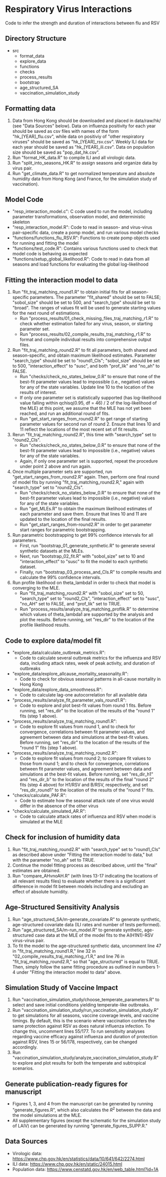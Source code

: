 # Respiratory Virus Interactions

Code to infer the strength and duration of interactions between flu and RSV

Directory Structure
-------------------
* src
    * format_data
    * explore_data
    * functions
    * checks
    * process_results
    * bootstrap
    * age_structured_SA
    * vaccination_simulation_study

Formatting data
-----------------------------

1. Data from Hong Kong should be downloaded and placed in data/raw/hk/ (see "Data Sources" below). Data on influenza positivity for each year should be saved as csv files with names of the form "hk\_[YEAR]\_flu.csv", while data on positiviy of "other respiratory viruses" should be saved as "hk\_[YEAR]\_rsv.csv". Weekly ILI data for each year should be saved as "hk\_[YEAR]\_ili.csv". Data on population size should be saved as "pop\_dat\_hk.csv".
2. Run "format_HK_data.R" to compile ILI and all virologic data.
3. Run "split_into_seasons_HK.R" to assign seasons and organize data by virus pair.
4. Run "get_climate_data.R" to get normalized temperature and absolute humidity data from Hong Kong (and France, for the simulation study of vaccination).

Model Code
----------

* "resp_interaction_model.c": C code used to run the model, including parameter transformations, observation model, and deterministic skeleton
* "resp_interaction_model.R": Code to read in season- and virus-virus pair-specific data, create a pomp model, and run various model checks
* "functions/functions_flu_RSV.R": Functions to create pomp objects used for running and fitting the model
* "functions/test_code.R": Contains various functions used to check that model code is behaving as expected
* "functions/setup_global_likelihood.R": Code to read in data from all seasons and load functions for evaluating the global log-likelihood

Fitting the interaction model to data
-------------------------------------

1. Run "fit_traj_matching_round1.R" to obtain initial fits for all season-specific parameters. The parameter "fit_shared" should be set to FALSE; "sobol_size" should be set to 500, and "search_type" should be set to "broad". The ranges of values fit will be used to generate starting values for the next round of estimations.
    * Run "process_results/01_check_missing_files_traj_matching_r1.R" to check whether estimation failed for any virus, season, or starting parameter set.
    * Run "process_results/02_compile_results_traj_matching_r1.R" to format and compile individual results into comprehensive output files.
2. Run "fit_traj_matching_round2.R" to fit all parameters, both shared and season-specific, and obtain maximum likelihood estimates. Parameter "search_type" should be set to "round1_CIs"; "sobol_size" should be set to 500, "interaction_effect" to "susc", and both "prof_lik" and "no_ah" to FALSE.
    * Run "checks/check_no_states_below_0.R" to ensure that none of the best-fit parameter values lead to impossible (i.e., negative) values for any of the state variables. Update line 10 to the location of the results of interest.
    * If only one parameter set is statistically supported (has log-likelihood value falling within qchisq(0.95, df = 46) / 2 of the log-likelihood of the MLE) at this point, we assume that the MLE has not yet been reached, and run an additional round of fits.
    * Run "get_start_ranges_from_round2.R" to get range of starting parameter values for second run of round 2. Ensure that lines 10 and 11 reflect the locations of the most recent set of fit results.
3. Rerun "fit_traj_matching_round2.R", this time with "search_type" set to "round2_CIs".
    * Run "checks/check_no_states_below_0.R" to ensure that none of the best-fit parameter values lead to impossible (i.e., negative) values for any of the state variables.
    * Again, if only one parameter set is supported, repeat the procedure under point 2 above and run again.
4. Once multiple parameter sets are supported, run "get_start_ranges_from_round2.R" again. Then, perform one final round of model fits by running "fit_traj_matching_round2.R," again with "search_type" set to "round2_CIs".
    * Run "checks/check_no_states_below_0.R" to ensure that none of the best-fit parameter values lead to impossible (i.e., negative) values for any of the state variables.
    * Run "get_MLEs.R" to obtain the maximum likelihood estimates of each parameter and save them. Ensure that lines 10 and 11 are updated to the location of the final results.
    * Run "get_start_ranges_from-round2.R" in order to get parameter start ranges for parametric bootstrapping.
5. Run parametric bootstrapping to get 99% confidence intervals for all parameters.
    * First, run "bootstrap_01_generate_synthetic.R" to generate several synthetic datasets at the MLEs.
    * Next, run "bootstrap_02_fit.R" with "sobol_size" set to 10 and "interaction_effect" to "susc" to fit the model to each synthetic dataset.
    * Finally, run "bootstrap_03_process_and_CIs.R" to compile results and calculate the 99% confidence intervals.
6. Run profile likelihood on theta_lambda1 in order to check that model is converging to the MLE.
    * Run "fit_traj_matching_round2.R" with "sobol_size" set to 50, "search_type" set to "round2_CIs", "interaction_effect" set to "susc", "no_AH" set to FALSE, and "prof_lik" set to TRUE.
    * Run "process_results/analyze_traj_matching_proflik.R" to determine which values of theta_lambda1 are supported by the analysis and plot the results. Before running, set "res_dir" to the location of the profile likelihood results.

Code to explore data/model fit
------------------------------

* "explore_data/calculate_outbreak_metrics.R":
  * Code to calculate several outbreak metrics for the influenza and RSV data, including attack rates, week of peak activity, and duration of outbreaks
* "explore_data/explore_allcause_mortality_seasonality.R":
  * Code to check for obvious seasonal patterns in all-cause mortality in Hong Kong
* "explore_data/explore_data_smoothness.R":
  * Code to calculate lag-one autocorrelation for all available data
* "process_results/analyze_fit_parameter_vals_round1.R":
  * Code to explore and plot best-fit values from round 1 fits. Before running, set "res_dir" to the location of the results of the "round 1" fits (step 1 above).
* "process_results/analyze_traj_matching_round1.R":
  * Code to explore fit values from round 1, and to check for convergence, correlations between fit parameter values, and agreement between data and simulations at the best-fit values. Before running, set "res_dir" to the location of the results of the "round 1" fits (step 1 above).
* "process_results/analyze_traj_matching_round2.R":
  * Code to explore fit values from round 2; to compare fit values to those from round 1; and to check for convergence, correlations between fit parameter values, and agreement between data and simulations at the best-fit values. Before running, set "res_dir_h1" and "res_dir_b" to the location of the results of the final "round 2" fits (step 4 above) for H1/RSV and B/RSV, respectively, and set "res_dir_round1" to the location of the results of the "round 1" fits.
* "checks/calculate_PAF.R":
  * Code to estimate how the seasonal attack rate of one virus would differ in the absence of the other virus
* "checks/calculate_simulated_AR.R":
  * Code to calculate attack rates of influenza and RSV when model is simulated at the MLE

Check for inclusion of humidity data
---------------------------------------------------------

1. Run "fit_traj_matching_round2.R" with "search_type" set to "round1_CIs" as described above under "Fitting the interaction model to data," but with the parameter "no_ah" set to TRUE.
2. Continue the model fitting process as described above, until the "final" estimates are obtained.
3. Run "compare_AHvnoAH.R" (with lines 13-17 indicating the locations of all relevant results files) to evaluate whether there is a significant difference in model fit between models including and excluding an effect of absolute humidity.

Age-Structured Sensitivity Analysis
-----------------------------------

1. Run "age_structured_SA/m-generate_covariate.R" to generate synthetic, age-structured covariate data (ILI rates and number of tests performed).
2. Run "age_structured_SA/m-run_model.R" to generate synthetic, age-structured case data at the MLE of the model fits to the A(H1N1)-RSV virus-virus pair.
3. To fit the model to the age-structured synthetic data, uncomment line 47 in "fit_traj_matching_round1.R," line 32 in "02_compile_results_traj_matching_r1.R," and line 76 in "fit_traj_matching_round2.R," so that "age_structured" is equal to TRUE. Then, simply follow the same fitting procedure as outlined in numbers 1-4 under "Fitting the interaction model to data" above.

Simulation Study of Vaccine Impact
----------------------------------

1. Run "vaccination_simulation_study/choose_temperate_parameters.R" to select and save initial conditions yielding temperate-like outbreaks.
2. Run "vaccination_simulation_study/run_vaccination_simulation_study.R" to get simulations for all seasons, vaccine coverage levels, and vaccine timings. By default, this is the scenario where vaccination confers the same protection against RSV as does natural influenza infection. To change this, uncomment lines 55/177. To run sensitivity analyses regarding vaccine efficacy against influenza and duration of protection against RSV, lines 15 or 56/178, respectively, can be changed accordingly.
3. Run "vaccination_simulation_study/analyze_vaccination_simulation_study.R" to explore and plot results for both the temperate and subtropical scenarios.

Generate publication-ready figures for manuscript
-------------------------------------------------

* Figures 1, 3, and 4 from the manuscript can be generated by running "generate_figures.R", which also calculates the $R^2$ between the data and the model simulations at the MLE.
* All supplementary figures (except the schematic for the simulation study of LAIV) can be generated by running "generate_figures_SUPP.R."

Data Sources
------------

* Virologic data: https://www.chp.gov.hk/en/statistics/data/10/641/642/2274.html
* ILI data: https://www.chp.gov.hk/en/static/24015.html
* Population data: https://www.censtatd.gov.hk/en/web_table.html?id=1A
